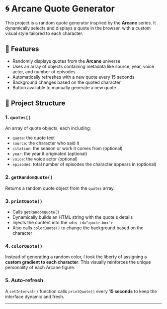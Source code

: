 # 🌀 Arcane Quote Generator

This project is a random quote generator inspired by the **Arcane** series. It dynamically selects and displays a quote in the browser, with a custom visual style tailored to each character.

## 🚀 Features

- Randomly displays quotes from the **Arcane** universe
- Uses an array of objects containing metadata like source, year, voice actor, and number of episodes
- Automatically refreshes with a new quote every 15 seconds
- Background changes based on the quoted character
- Button available to manually generate a new quote

## 🧠 Project Structure

### 1. `quotes[]`

An array of quote objects, each including:

- `quote`: the quote text
- `source`: the character who said it
- `citation`: the season or work it comes from (optional)
- `year`: the year it originated (optional)
- `voice`: the voice actor (optional)
- `episodes`: total number of episodes the character appears in (optional)

### 2. `getRandomQuote()`

Returns a random quote object from the `quotes` array.

### 3. `printQuote()`

- Calls `getRandomQuote()`
- Dynamically builds an HTML string with the quote's details
- Injects the content into the `<div id="quote-box">`
- Also calls `colorQuote()` to change the background based on the character

### 4. `colorQuote()`

Instead of generating a random color, I took the liberty of assigning a **custom gradient to each character**. This visually reinforces the unique personality of each Arcane figure.

### 5. Auto-refresh

A `setInterval()` function calls `printQuote()` every **15 seconds** to keep the interface dynamic and fresh.

---
